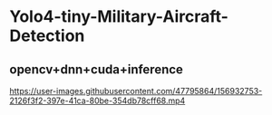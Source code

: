 # Yolo4-tiny-Military-Aircraft-Detection
## opencv+dnn+cuda+inference





https://user-images.githubusercontent.com/47795864/156932753-2126f3f2-397e-41ca-80be-354db78cff68.mp4


